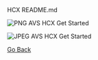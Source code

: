 HCX README.md

![PNG AVS HCX Get Started](http://drive.google.com/uc?export=view&id=1iW-YBRhi1n6PIW_XEJEnhww-NXSClMbc)

![JPEG AVS HCX Get Started](http://drive.google.com/uc?export=view&id=1qAsoSWs-zfa58vaTos1JfQBWkP3XilPg)


[Go Back](../README.md)
